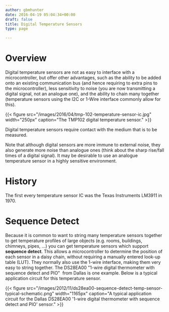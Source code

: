 ```yaml
---
author: gbmhunter
date: 2016-04-19 05:04:34+00:00
draft: false
title: Digital Temperature Sensors
type: page

---
```


# Overview

Digital temperature sensors are not as easy to interface with a microcontroller, but offer other advantages, such as the ability to be added onto an existing communication bus (and hence requiring to extra pins to the microcontroller), less sensitivity to noise (you are now transmitting a digital signal, not an analogue one), and the ability to chain many together (temperature sensors using the I2C or 1-Wire interface commonly allow for this).

{{< figure src="/images/2016/04/tmp-102-temperature-sensor-ic.jpg" width="250px" caption="The TMP102 digital temperature sensor."  >}}

Digital temperature sensors require contact with the medium that is to be measured.

Note that although digital sensors are more immune to external noise, they also generate more noise than analogue ones (think about the sharp rise/fall times of a digital signal). It may be desirable to use an analogue temperature sensor in a highly sensitive environment.

# History

The first every temperature sensor IC was the Texas Instruments LM3911 in 1970.

# Sequence Detect

Because it is common to want to string many temperature sensors together to get temperature profiles of large objects (e.g. rooms, buildings, chimneys, pipes, ...) you can get temperature sensors which support **sequence detect**. This allows a microcontroller to determine the position of each sensor in a daisy chain, without requiring a manually entered look-up table (LUT). They normally also use the 1-wire interface, making them very easy to string together. The DS28EA00 "1-wire digital thermometer with sequence detect and PIO"  from Dallas is one example. Below is a typical application circuit for this temperature sensor.

{{< figure src="/images/2012/11/ds28ea00-sequence-detect-temp-sensor-typical-schematic.png" width="1165px" caption="A typical application circuit for the Dallas DS28EA00 '1-wire digital thermometer with sequence detect and PIO' sensor."  >}}
